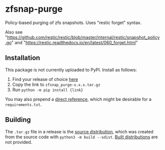 # zfsnap-purge
Policy-based purging of zfs snapshots. Uses "restic forget" syntax.

Also see "https://github.com/restic/restic/blob/master/internal/restic/snapshot_policy.go" and "https://restic.readthedocs.io/en/latest/060_forget.html"

## Installation
This package is not currently uploaded to PyPI. Install as follows:

1. Find your release of choice [here](https://github.com/pschlo/zfsnap-purge/releases)
2. Copy the link to `zfsnap_purge-x.x.x.tar.gz`
3. Run `python -m pip install {link}`

You may also prepend a [direct reference](https://peps.python.org/pep-0440/#direct-references), which might be desirable for a `requirements.txt`.


## Building
The `.tar.gz` file in a release is the [source distribution](https://packaging.python.org/en/latest/glossary/#term-Source-Distribution-or-sdist), which was created from the source code with `python3 -m build --sdist`. [Built distributions](https://packaging.python.org/en/latest/glossary/#term-Built-Distribution)
are not provided.

